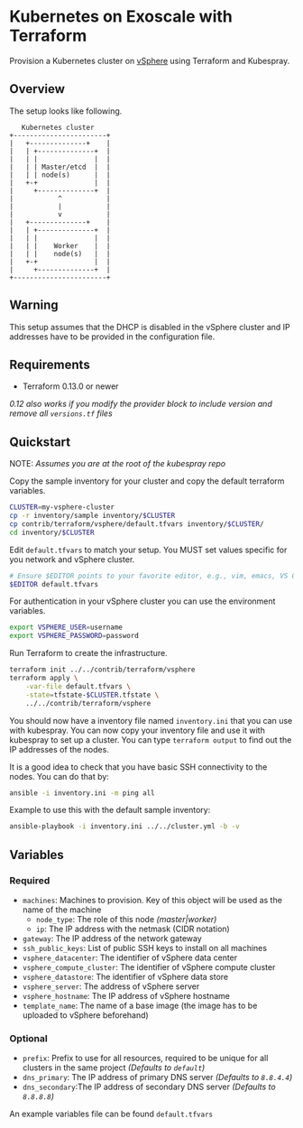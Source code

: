 # Kubernetes on Exoscale with Terraform

Provision a Kubernetes cluster on [vSphere](https://www.vmware.com/se/products/vsphere.html) using Terraform and Kubespray.

## Overview

The setup looks like following.

```text
   Kubernetes cluster
+-----------------------+
|   +--------------+    |
|   | +--------------+  |
|   | |              |  |
|   | | Master/etcd  |  |
|   | | node(s)      |  |
|   +-+              |  |
|     +--------------+  |
|           ^           |
|           |           |
|           v           |
|   +--------------+    |
|   | +--------------+  |
|   | |              |  |
|   | |    Worker    |  |
|   | |    node(s)   |  |
|   +-+              |  |
|     +--------------+  |
+-----------------------+
```

## Warning

This setup assumes that the DHCP is disabled in the vSphere cluster and IP addresses have to be provided in the configuration file.

## Requirements

* Terraform 0.13.0 or newer

*0.12 also works if you modify the provider block to include version and remove all `versions.tf` files*

## Quickstart

NOTE: *Assumes you are at the root of the kubespray repo*

Copy the sample inventory for your cluster and copy the default terraform variables.

```bash
CLUSTER=my-vsphere-cluster
cp -r inventory/sample inventory/$CLUSTER
cp contrib/terraform/vsphere/default.tfvars inventory/$CLUSTER/
cd inventory/$CLUSTER
```

Edit `default.tfvars` to match your setup. You MUST set values specific for you network and vSphere cluster.

```bash
# Ensure $EDITOR points to your favorite editor, e.g., vim, emacs, VS Code, etc.
$EDITOR default.tfvars
```

For authentication in your vSphere cluster you can use the environment variables.

```bash
export VSPHERE_USER=username
export VSPHERE_PASSWORD=password
```

Run Terraform to create the infrastructure.

```bash
terraform init ../../contrib/terraform/vsphere
terraform apply \
    -var-file default.tfvars \
    -state=tfstate-$CLUSTER.tfstate \
    ../../contrib/terraform/vsphere
```

You should now have a inventory file named `inventory.ini` that you can use with kubespray.
You can now copy your inventory file and use it with kubespray to set up a cluster.
You can type `terraform output` to find out the IP addresses of the nodes.

It is a good idea to check that you have basic SSH connectivity to the nodes. You can do that by:

```bash
ansible -i inventory.ini -m ping all
```

Example to use this with the default sample inventory:

```bash
ansible-playbook -i inventory.ini ../../cluster.yml -b -v
```

## Variables

### Required

* `machines`: Machines to provision. Key of this object will be used as the name of the machine
  * `node_type`: The role of this node *(master|worker)*
  * `ip`: The IP address with the netmask (CIDR notation)
* `gateway`: The IP address of the network gateway
* `ssh_public_keys`: List of public SSH keys to install on all machines
* `vsphere_datacenter`: The identifier of vSphere data center
* `vsphere_compute_cluster`: The identifier of vSphere compute cluster
* `vsphere_datastore`: The identifier of vSphere data store
* `vsphere_server`: The address of vSphere server
* `vsphere_hostname`: The IP address of vSphere hostname
* `template_name`: The name of a base image (the image has to be uploaded to vSphere beforehand)

### Optional

* `prefix`: Prefix to use for all resources, required to be unique for all clusters in the same project *(Defaults to `default`)*
* `dns_primary`: The IP address of primary DNS server *(Defaults to `8.8.4.4`)*
* `dns_secondary`:The IP address of secondary DNS server *(Defaults to `8.8.8.8`)*

An example variables file can be found `default.tfvars`
